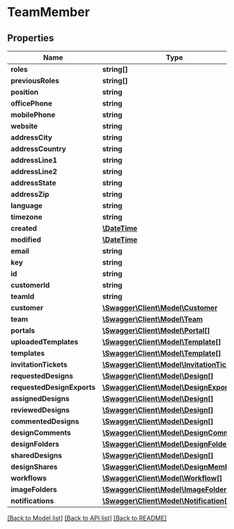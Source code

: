 # TeamMember

## Properties
Name | Type | Description | Notes
------------ | ------------- | ------------- | -------------
**roles** | **string[]** |  | 
**previousRoles** | **string[]** |  | [optional] 
**position** | **string** |  | [optional] 
**officePhone** | **string** |  | [optional] 
**mobilePhone** | **string** |  | [optional] 
**website** | **string** |  | [optional] 
**addressCity** | **string** |  | [optional] 
**addressCountry** | **string** |  | [optional] 
**addressLine1** | **string** |  | [optional] 
**addressLine2** | **string** |  | [optional] 
**addressState** | **string** |  | [optional] 
**addressZip** | **string** |  | [optional] 
**language** | **string** |  | [optional] 
**timezone** | **string** |  | [optional] 
**created** | [**\DateTime**](\DateTime.md) |  | [optional] 
**modified** | [**\DateTime**](\DateTime.md) |  | [optional] 
**email** | **string** |  | [optional] 
**key** | **string** |  | [optional] 
**id** | **string** |  | [optional] 
**customerId** | **string** |  | [optional] 
**teamId** | **string** |  | [optional] 
**customer** | [**\Swagger\Client\Model\Customer**](Customer.md) |  | [optional] 
**team** | [**\Swagger\Client\Model\Team**](Team.md) |  | [optional] 
**portals** | [**\Swagger\Client\Model\Portal[]**](Portal.md) |  | [optional] 
**uploadedTemplates** | [**\Swagger\Client\Model\Template[]**](Template.md) |  | [optional] 
**templates** | [**\Swagger\Client\Model\Template[]**](Template.md) |  | [optional] 
**invitationTickets** | [**\Swagger\Client\Model\InvitationTicket[]**](InvitationTicket.md) |  | [optional] 
**requestedDesigns** | [**\Swagger\Client\Model\Design[]**](Design.md) |  | [optional] 
**requestedDesignExports** | [**\Swagger\Client\Model\DesignExport[]**](DesignExport.md) |  | [optional] 
**assignedDesigns** | [**\Swagger\Client\Model\Design[]**](Design.md) |  | [optional] 
**reviewedDesigns** | [**\Swagger\Client\Model\Design[]**](Design.md) |  | [optional] 
**commentedDesigns** | [**\Swagger\Client\Model\Design[]**](Design.md) |  | [optional] 
**designComments** | [**\Swagger\Client\Model\DesignComment[]**](DesignComment.md) |  | [optional] 
**designFolders** | [**\Swagger\Client\Model\DesignFolder[]**](DesignFolder.md) |  | [optional] 
**sharedDesigns** | [**\Swagger\Client\Model\Design[]**](Design.md) |  | [optional] 
**designShares** | [**\Swagger\Client\Model\DesignMember[]**](DesignMember.md) |  | [optional] 
**workflows** | [**\Swagger\Client\Model\Workflow[]**](Workflow.md) |  | [optional] 
**imageFolders** | [**\Swagger\Client\Model\ImageFolder[]**](ImageFolder.md) |  | [optional] 
**notifications** | [**\Swagger\Client\Model\Notification[]**](Notification.md) |  | [optional] 

[[Back to Model list]](../README.md#documentation-for-models) [[Back to API list]](../README.md#documentation-for-api-endpoints) [[Back to README]](../README.md)


